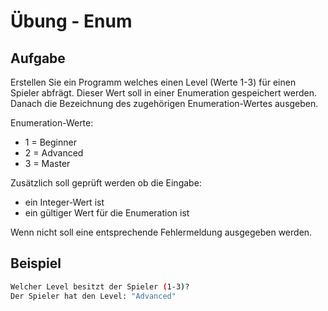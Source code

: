 # Übung - Enum

## Aufgabe

Erstellen Sie ein Programm welches einen Level (Werte 1-3) für einen Spieler abfrägt. 
Dieser Wert soll in einer Enumeration gespeichert werden. Danach die Bezeichnung des zugehörigen Enumeration-Wertes ausgeben.

Enumeration-Werte:

* 1 = Beginner
* 2 = Advanced
* 3 = Master

Zusätzlich soll geprüft werden ob die Eingabe:

* ein Integer-Wert ist
* ein gültiger Wert für die Enumeration ist
  
Wenn nicht soll eine entsprechende Fehlermeldung ausgegeben werden.

## Beispiel

```bash
Welcher Level besitzt der Spieler (1-3)?
Der Spieler hat den Level: "Advanced"
```
